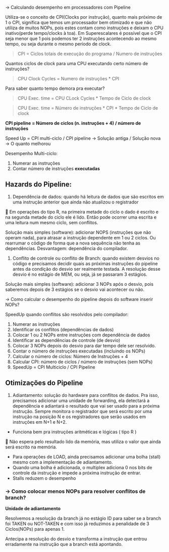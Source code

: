 → Calculando desempenho em processadores com Pipeline

Utiliza-se o conceito de CPI(Clocks por instrução), quanto mais próximo de 1 o CPI, significa que temos um processador bem otimizado e que não utiliza de muitos NOPs, pois estes contam como instruções e deixam o CPU inativo(perde tempo/clocks à toa). Em Superescalares é possível que o CPI seja menor que 1 pois podemos ter 2 instruções acontecendo ao mesmo tempo, ou seja durante o mesmo período de clock.

> CPI = Ciclos totais de execução do programa / Numero de instruções 

Quantos ciclos de clock para uma CPU executando certo número de instruções?

> CPU Clock Cycles = Numero de instruções * CPI

Para saber quanto tempo demora pra executar?

> CPU Exec. time = CPU CLock Cycles * Tempo de Ciclo de clock

> CPU Exec. time = Número de instruções * CPI * Tempo de Ciclo de clock

**CPI pipeline = Número de ciclos (n. instruções + 4) / número de instruções** 

Speed Up = CPI multi-ciclo / CPI pipeline → Solução antiga / Solução nova → O quanto melhorou 

Desempenho Multi-ciclo:

1. Numerar as instruções
2. Contar número de instruções **executadas** 



## **Hazards do Pipeline:**



1. Dependência de dados: quando há leitura de dados que são escritos em uma instrução anterior que ainda não atualizou o registrador

<aside>
📃 Em operações do tipo R, na primeira metade do ciclo o dado é escrito e na segunda metade do ciclo ele é lido. Então pode ocorrer uma escrita e uma leitura num mesmo ciclo, sem conflitos.

</aside>

Solução mais simples (software): adicionar NOPS (instruções que não operam nada), para atrasar a instrução dependente em 1 ou 2 ciclos. Ou rearrumar o código de forma que a nova sequência não tenha as dependências. Desvantagem: dependência do compilador.

1. Conflito de controle ou conflito de Branch: quando existem desvios no código e precisamos decidir quais as próximas instruções do pipeline antes da condição do desvio ser realmente testada. A resolução desse desvio é no estágio de MEM, ou seja, já se passaram 3 estágios. 

Solução mais simples (software): adicionar 3 NOPs após o desvio, pois saberemos depois de 3 estágios se o desvio vai acontecer ou não.

→ Como calcular o desempenho do pipeline depois do software inserir NOPs?

SpeedUp quando conflitos são resolvidos pelo compilador:

1. Numerar as instruções
2. Identificar os conflitos (dependências de dados)
3. Colocar 1 ou 2 NOPs entre instruções com dependência de dados
4. Identificar as dependências de controle (de desvio)
5. Colocar 3 NOPs depois do desvio para dar tempo dele ser resolvido. 
6. Contar o número de instruções executadas (incluindo os NOPs) 
7. Calcular o número de ciclos: Número de Instruções + 4
8. Calcular CPI: número de ciclos / número de instruções (sem NOPs)
9. SpeedUp = CPI Multiciclo / CPI Pipeline

## **Otimizações do Pipeline**

1. Adiantamento: solução do hardware para conflitos de dados. Pra isso, precisamos adicionar uma unidade de forwarding, ela detectará a dependência e adiantará o resultado que vai ser usado para a próxima instrução. Sempre monitora o registrador que será escrito por uma instrução na posição N e os registradores que serão usados em instruções em N+1 e N+2. 
- Funciona bem pra instruções aritméticas e lógicas ( tipo R )

<aside>
📃 Não espera pelo resultado lido da memória, mas utiliza o valor que ainda será escrito na memória.

</aside>

- Para operações de LOAD, ainda precisamos adicionar uma bolha (stall) mesmo com a implementação de adiantamento.
- Quando uma bolha é adicionada, o multiplex adiciona 0 nos bits de controle da instrução e impede a próxima instrução de entrar.
- Stalls reduzem o desempenho

### → Como colocar menos NOPs para resolver conflitos de branch?

**Unidade de adiantamento**

Resolvemos a resolução da branch já no estágio ID para saber se a branch foi TAKEN ou NOT-TAKEN e com isso já reduzimos a penalidade de 3 Ciclos(NOPs) para apenas 1.

Antecipa a resolução do desvio e transforma a instrução que entrou erradamente na instrução que a branch está apontando. 
